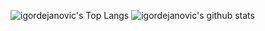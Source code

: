 ![igordejanovic's Top Langs](https://github-readme-stats.vercel.app/api/top-langs/?username=igordejanovic&langs_count=10&layout=compact&hide=html,css,c,javascript&hide_border=1&role=OWNER,ORGANIZATION_MEMBER,COLLABORATOR)
![igordejanovic's github stats](https://github-readme-stats.vercel.app/api?username=igordejanovic&include_all_commits=true&show_icons=true&hide_title=true&hide_border=true&role=OWNER,ORGANIZATION_MEMBER,COLLABORATOR)

<!--
**igordejanovic/igordejanovic** is a ✨ _special_ ✨ repository because its `README.md` (this file) appears on your GitHub profile.

Here are some ideas to get you started:

- 🔭 I’m currently working on ...
- 🌱 I’m currently learning ...
- 👯 I’m looking to collaborate on ...
- 🤔 I’m looking for help with ...
- 💬 Ask me about ...
- 📫 How to reach me: ...
- 😄 Pronouns: ...
- ⚡ Fun fact: ...
-->
